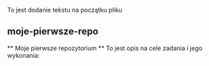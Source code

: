 To jest dodanie tekstu na początku pliku
## moje-pierwsze-repo ##
** Moje pierwsze repozytorium **
To jest opis na cele zadania i jego wykonania:
